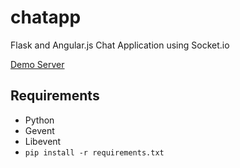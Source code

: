 chatapp
===================================================


Flask and Angular.js Chat Application using Socket.io

[Demo Server](http://143.225.204.60:3001/)

## Requirements
- Python
- Gevent
- Libevent
- ``` pip install -r requirements.txt ```

